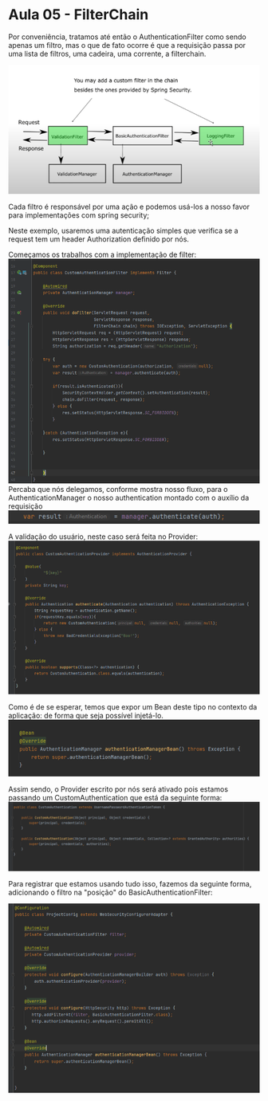 # Aula 05 - FilterChain

Por conveniência, tratamos até então o AuthenticationFilter como sendo apenas um filtro, mas o que de fato ocorre é que a requisição passa por uma lista de filtros, uma cadeira, uma corrente, a filterchain. 

![img.png](img.png)

Cada filtro é responsável por uma ação e podemos usá-los a nosso favor para implementações com spring security;

Neste exemplo, usaremos uma autenticação simples que verifica se a request tem um header Authorization definido por nós.

Começamos os trabalhos com a implementação de filter:
![img_1.png](img_1.png)
Percaba que nós delegamos, conforme mostra nosso fluxo, 
para o AuthenticationManager o nosso authentication montado com o auxílio da requisição
![img_2.png](img_2.png)

A validação do usuário, neste caso será feita no Provider:
![img_5.png](img_5.png)

Como é de se esperar, temos que expor um Bean deste tipo no contexto da aplicação:
de forma que seja possível injetá-lo.
![img_3.png](img_3.png)

Assim sendo, o Provider escrito por nós será ativado pois estamos passando um CustomAuthentication que está da seguinte forma:
![img_4.png](img_4.png)

Para registrar que estamos usando tudo isso, fazemos da seguinte forma, adicionando o filtro na "posição" do BasicAuthenticationFilter:

![img_6.png](img_6.png)